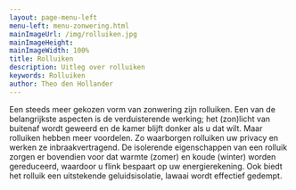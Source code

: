 ```yaml
---
layout: page-menu-left
menu-left: menu-zonwering.html
mainImageUrl: /img/rolluiken.jpg
mainImageHeight:
mainImageWidth: 100%
title: Rolluiken
description: Uitleg over rolluiken
keywords: Rolluiken
author: Theo den Hollander
---
```

Een steeds meer gekozen vorm van zonwering zijn rolluiken. Een van de belangrijkste aspecten is de verduisterende werking; het (zon)licht van buitenaf wordt geweerd en de kamer blijft donker als u dat wilt. Maar rolluiken hebben meer voordelen. Zo waarborgen rolluiken uw privacy en werken ze inbraakvertragend. De isolerende eigenschappen van een rolluik zorgen er bovendien voor dat warmte (zomer) en koude (winter) worden gereduceerd, waardoor u flink bespaart op uw energierekening. Ook biedt het rolluik een uitstekende geluidsisolatie, lawaai wordt effectief gedempt.